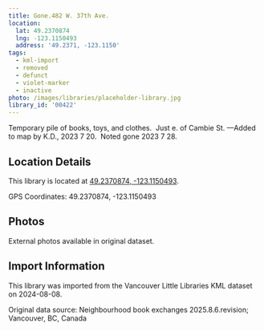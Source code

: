 ```yaml
---
title: Gone.482 W. 37th Ave.
location:
  lat: 49.2370874
  lng: -123.1150493
  address: '49.2371, -123.1150'
tags:
  - kml-import
  - removed
  - defunct
  - violet-marker
  - inactive
photo: /images/libraries/placeholder-library.jpg
library_id: '00422'
---
```

Temporary pile of books, toys, and clothes. 
Just e. of Cambie St.
—Added to map by K.D., 2023 7 20.  
Noted gone 2023 7 28.

## Location Details

This library is located at [49.2370874, -123.1150493](https://www.google.com/maps?q=49.2370874,-123.1150493).

GPS Coordinates: 49.2370874, -123.1150493

## Photos

External photos available in original dataset.

## Import Information

This library was imported from the Vancouver Little Libraries KML dataset on 2024-08-08.

Original data source: Neighbourhood book exchanges 2025.8.6.revision; Vancouver, BC, Canada
